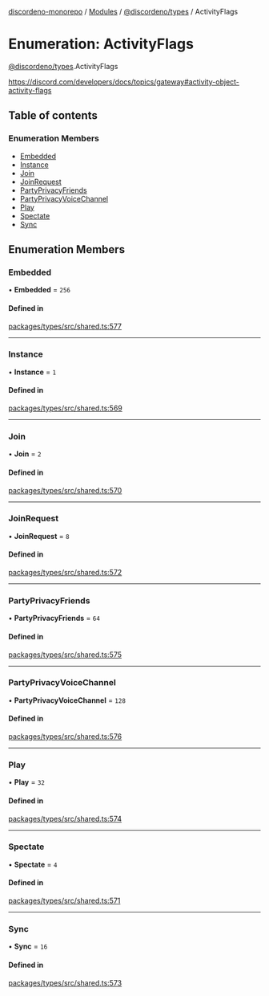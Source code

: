 [discordeno-monorepo](../README.md) / [Modules](../modules.md) / [@discordeno/types](../modules/discordeno_types.md) / ActivityFlags

# Enumeration: ActivityFlags

[@discordeno/types](../modules/discordeno_types.md).ActivityFlags

https://discord.com/developers/docs/topics/gateway#activity-object-activity-flags

## Table of contents

### Enumeration Members

- [Embedded](discordeno_types.ActivityFlags.md#embedded)
- [Instance](discordeno_types.ActivityFlags.md#instance)
- [Join](discordeno_types.ActivityFlags.md#join)
- [JoinRequest](discordeno_types.ActivityFlags.md#joinrequest)
- [PartyPrivacyFriends](discordeno_types.ActivityFlags.md#partyprivacyfriends)
- [PartyPrivacyVoiceChannel](discordeno_types.ActivityFlags.md#partyprivacyvoicechannel)
- [Play](discordeno_types.ActivityFlags.md#play)
- [Spectate](discordeno_types.ActivityFlags.md#spectate)
- [Sync](discordeno_types.ActivityFlags.md#sync)

## Enumeration Members

### Embedded

• **Embedded** = `256`

#### Defined in

[packages/types/src/shared.ts:577](https://github.com/deepsarda/discordeno/blob/c6dc30bb/packages/types/src/shared.ts#L577)

---

### Instance

• **Instance** = `1`

#### Defined in

[packages/types/src/shared.ts:569](https://github.com/deepsarda/discordeno/blob/c6dc30bb/packages/types/src/shared.ts#L569)

---

### Join

• **Join** = `2`

#### Defined in

[packages/types/src/shared.ts:570](https://github.com/deepsarda/discordeno/blob/c6dc30bb/packages/types/src/shared.ts#L570)

---

### JoinRequest

• **JoinRequest** = `8`

#### Defined in

[packages/types/src/shared.ts:572](https://github.com/deepsarda/discordeno/blob/c6dc30bb/packages/types/src/shared.ts#L572)

---

### PartyPrivacyFriends

• **PartyPrivacyFriends** = `64`

#### Defined in

[packages/types/src/shared.ts:575](https://github.com/deepsarda/discordeno/blob/c6dc30bb/packages/types/src/shared.ts#L575)

---

### PartyPrivacyVoiceChannel

• **PartyPrivacyVoiceChannel** = `128`

#### Defined in

[packages/types/src/shared.ts:576](https://github.com/deepsarda/discordeno/blob/c6dc30bb/packages/types/src/shared.ts#L576)

---

### Play

• **Play** = `32`

#### Defined in

[packages/types/src/shared.ts:574](https://github.com/deepsarda/discordeno/blob/c6dc30bb/packages/types/src/shared.ts#L574)

---

### Spectate

• **Spectate** = `4`

#### Defined in

[packages/types/src/shared.ts:571](https://github.com/deepsarda/discordeno/blob/c6dc30bb/packages/types/src/shared.ts#L571)

---

### Sync

• **Sync** = `16`

#### Defined in

[packages/types/src/shared.ts:573](https://github.com/deepsarda/discordeno/blob/c6dc30bb/packages/types/src/shared.ts#L573)
